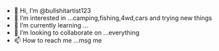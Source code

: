- 👋 Hi, I’m @bullshitartist123
- 👀 I’m interested in ...camping,fishing,4wd,cars and trying new things 
- 🌱 I’m currently learning ...
- 💞️ I’m looking to collaborate on ...everything 
- 📫 How to reach me ...msg me

<!---
bullshitartist123/bullshitartist123 is a ✨ special ✨ repository because its `README.md` (this file) appears on your GitHub profile.
You can click the Preview link to take a look at your changes.
--->
